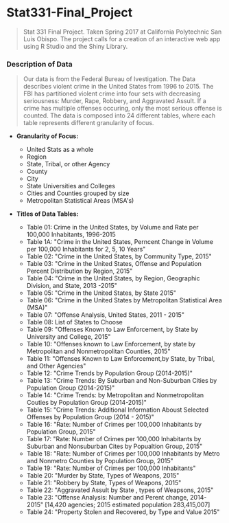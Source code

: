 # Stat331-Final_Project
> Stat 331 Final Project. Taken Spring 2017 at California Polytechnic San Luis Obispo. The project calls for a creation of an interactive web app using R Studio and the Shiny Library.

### Description of Data
> Our data is from the Federal Bureau of Ivestigation. The Data describes violent crime in the United States from 1996 to 2015. The FBI has partitioned violent crime into four sets with decreasing seriousness: Murder, Rape, Robbery, and Aggravated Assult. If a crime has multiple offenses occuring, only the most serious offense is counted. The data is composed into 24 different tables, where each table represents different granularity of focus.

  * __Granularity of Focus:__
      * United Stats as a whole
      * Region
      * State, Tribal, or other Agency
      * County
      * City   
      * State Universities and Colleges
      * Cities and Counties grouped by size
      * Metropolitan Statistical Areas (MSA's) 
   
  * __Titles of Data Tables:__
      * Table 01: Crime in the United States, by Volume and Rate per 100,000 Inhabitants, 1996-2015
      * Table 1A: "Crime in the United States, Perncent Change in Volume per 100,000 Inhabitants for 2, 5, 10 Years"
      * Table 02: "Crime in the United States, by Community Type, 2015"
      * Table 03: "Crime in the United States, Offense and Population Percent Distribution by Region, 2015"
      * Table 04: "Crime in the United States, by Region, Geographic Division, and State, 2013 -2015"
      * Table 05: "Crime in the United States, by State 2015"
      * Table 06: "Crime in the United States by Metropolitan Statistical Area (MSA)"
      * Table 07: "Offense Analysis, United States, 2011 - 2015"
      * Table 08: List of States to Choose
      * Table 09: "Offenses Known to Law Enforcement, by State by University and College, 2015"
      * Table 10: "Offenses known to Law Enforcement, by state by Metropolitan and Nonmetropolitan                      Counties, 2015"
      * Table 11: "Offenses Known to Law Enforcement,by State, by Tribal, and Other Agencies"
      * Table 12: "Crime Trends by Population Group (2014-2015)"
      * Table 13: "Crime Trends: By Suburban and Non-Suburban Cities by Population Group (2014-2015)"
      * Table 14: "Crime Trends: by Metropolitan and Nonmetropolitan Couties by Population Group (2014-2015)"
      * Table 15: "Crime Trends: Additional Information Aboust Selected Offenses by Population Group (2014 - 2015)"
      * Table 16: "Rate: Number of Crimes per 100,000 Inhabitants by Population Group, 2015"
      * Table 17: "Rate: Number of Crimes per 100,000 Inhabitants by Suburban and Nonsuburban Cites 
                   by Popualtion Group, 2015"
      * Table 18: "Rate: Number of Crimes per 100,000 Inhabitants by Metro and Nonmetro Counties by Population Group, 2015"
      * Table 19: "Rate: Number of Crimes per 100,000 Inhabitants"
      * Table 20: "Murder by State, Types of Weapons, 2015"
      * Table 21: "Robbery by State, Types of Weapons, 2015"
      * Table 22: "Aggravated Assult by State , types of Weapsons, 2015"
      * Table 23: "Offense Analysis: Number and Perent change, 2014-2015" [14,420 agencies; 2015 estimated population 283,415,007]
      * Table 24: "Property Stolen and Recovered, by Type and Value 2015"

